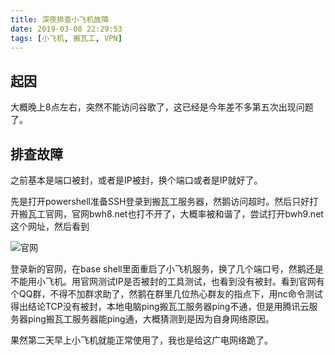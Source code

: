 ```yaml
---
title: 深夜排查小飞机故障
date: 2019-03-08 22:29:53
tags: [小飞机, 搬瓦工, VPN]
---
```


## 起因

大概晚上8点左右，突然不能访问谷歌了，这已经是今年差不多第五次出现问题了。

## 排查故障

之前基本是端口被封，或者是IP被封，换个端口或者是IP就好了。

先是打开powershell准备SSH登录到搬瓦工服务器，然鹅访问超时。然后只好打开搬瓦工官网，官网bwh8.net也打不开了，大概率被和谐了，尝试打开bwh9.net这个网址，然后看到

![官网](http://wx2.sinaimg.cn/large/6dd11bf2gy1g0vrn0sakcj20kz0fj41g.jpg)

登录新的官网，在base shell里面重启了小飞机服务，换了几个端口号，然鹅还是不能用小飞机。用官网测试IP是否被封的工具测试，也看到没有被封。看到官网有个QQ群，不得不加群求助了，然鹅在群里几位热心群友的指点下，用nc命令测试得出结论TCP没有被封，本地电脑ping搬瓦工服务器ping不通，但是用腾讯云服务器ping搬瓦工服务器能ping通，大概猜测到是因为自身网络原因。

果然第二天早上小飞机就能正常使用了，我也是给这广电网络跪了。